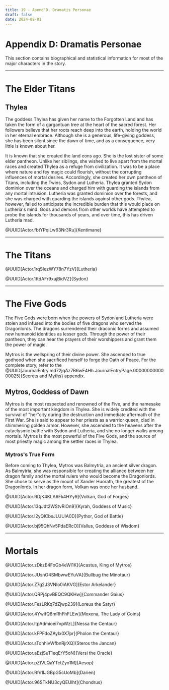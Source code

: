 ```yaml
---
title: 19 - Apend'D. Dramatis Personae
draft: false
date: 2024-08-01
---
```

<div class="rd__b  rd__b--0">
    <h1 class="rd__h rd__h--0" data-title-index="2117"><span class="entry-title-inner">Appendix D: Dramatis Personae</span></h1>
    <p>This section contains biographical and statistical information for most of the major characters in the story.</p>
    <hr class="rd__hr rd__hr--section">
    <div class="rd__b  rd__b--0">
        <h1 class="rd__h rd__h--0" data-title-index="2118"><span class="entry-title-inner">The Elder Titans</span></h1>
        <div class="rd__b  rd__b--1">
            <h2 class="rd__h rd__h--1" data-title-index="2119"><span class="entry-title-inner">Thylea</span></h2>
            <p>The goddess Thylea has given her name to the Forgotten Land and has taken the form of a gargantuan tree at the heart of the sacred forest. Her followers believe that her roots reach deep into the earth, holding the world in her eternal embrace. Although she is a generous, life-giving goddess, she has been silent since the dawn of time, and as a consequence, very little is known about her.</p>
            <p>It is known that she created the land eons ago. She is the lost sister of some elder pantheon. Unlike her siblings, she wished to live apart from the mortal races and created Thylea as a refuge from civilization. It was to be a place where nature and fey magic could flourish, without the corrupting influences of mortal desires. Accordingly, she created her own pantheon of Titans, including the Twins, Sydon and Lutheria. Thylea granted Sydon dominion over the oceans and charged him with guarding the islands from any mortal intrusion. Lutheria was granted dominion over the forests, and she was charged with guarding the islands against other gods. Thylea, however, failed to anticipate the incredible burden that this would place on Lutheria's mind. Gods and demons from other worlds have attempted to probe the islands for thousands of years, and over time, this has driven Lutheria mad.</p>
        </div>
        <p>@UUID[Actor.fbtYPqiLw63Nr3Ru]{Kentimane}</p>
    </div>
    <hr class="rd__hr rd__hr--section">
    <div class="rd__b  rd__b--0">
        <h1 class="rd__h rd__h--0" data-title-index="2120"><span class="entry-title-inner">The Titans</span></h1>
        <p>@UUID[Actor.1rqSlezWY78n7YzV]{Lutheria}</p>
        <p>@UUID[Actor.1ttdAFr9xujBidVZ]{Sydon}</p>
    </div>
    <hr class="rd__hr rd__hr--section">
    <div class="rd__b  rd__b--0">
        <h1 class="rd__h rd__h--0" data-title-index="2121"><span class="entry-title-inner">The Five Gods</span></h1>
        <p>The Five Gods were born when the powers of Sydon and Lutheria were stolen and infused into the bodies of five dragons who served the Dragonlords. The dragons surrendered their draconic forms and assumed new humanoid identities as lesser gods. Through the power of their pantheon, they can hear the prayers of their worshippers and grant them the power of magic.</p>
        <p>Mytros is the wellspring of their divine power. She ascended to true godhood when she sacrificed herself to forge the Oath of Peace. For the complete story, refer to the @UUID[JournalEntry.md72jqAz7B6wF4Hh.JournalEntryPage.0000000000000025]{Secrets and Myths} appendix.</p>
        <div class="rd__b  rd__b--1">
            <h2 class="rd__h rd__h--1" data-title-index="2122"><span class="entry-title-inner">Mytros, Goddess of Dawn</span></h2>
            <p>Mytros is the most respected and renowned of the Five, and the namesake of the most important kingdom in Thylea. She is widely credited with the survival of "her"city during the destruction and immediate aftermath of the First War. She is said to appear to her priests as a warrior queen, clad in shimmering golden armor. However, she ascended to the heavens after the cataclysmic battle with Sydon and Lutheria, and she no longer walks among mortals. Mytros is the most powerful of the Five Gods, and the source of most priestly magic among the settler races in Thylea.</p>
            <div class="rd__b  rd__b--2">
                <h3 class="rd__h rd__h--2" data-title-index="2123"><span class="entry-title-inner">Mytros's True Form</span></h3>
                <p>Before coming to Thylea, Mytros was Balmytria, an ancient silver dragon. As Balmytria, she was responsible for creating the alliance between her dragon family and the mortal rulers who would become the Dragonlords. She chose to serve as the mount of Xander Huorath, the greatest of the Dragonlords. In her dragon form, Volkan was once her husband.</p>
            </div>
        </div>
        <p>@UUID[Actor.RDjK4KLA6Fk4HYy9]{Volkan, God of Forges}</p>
        <p>@UUID[Actor.13qJdt2WStvRiOn9]{Kyrah, Goddess of Music}</p>
        <p>@UUID[Actor.l2yQlCbsJLUUlA0D]{Pythor, God of Battle}</p>
        <p>@UUID[Actor.bj95QhNv5PdaERcO]{Vallus, Goddess of Wisdom}</p>
    </div>
    <hr class="rd__hr rd__hr--section">
    <div class="rd__b  rd__b--0">
        <h1 class="rd__h rd__h--0" data-title-index="2124"><span class="entry-title-inner">Mortals</span></h1>
        <p>@UUID[Actor.zDkzE4FoGb4eWl1K]{Acastus, King of Mytros}</p>
        <p>@UUID[Actor.JUsnO4SMbwwEYuVA]{Bullbug the Minotaur}</p>
        <p>@UUID[Actor.Z7g2J3VNlo0iAKVG]{Estor Arkelander}</p>
        <p>@UUID[Actor.QRPj4pvBEQC9QKHw]{Commander Gaius}</p>
        <p>@UUID[Actor.FesLRKq7dZjwp239]{Loreus the Satyr}</p>
        <p>@UUID[Actor.4YwifQ8mRhFhFLEw]{Moxena, The Lady of Coins}</p>
        <p>@UUID[Actor.ltpAdmioei7vpWzL]{Nessa the Centaur}</p>
        <p>@UUID[Actor.kFPFdoZAyIx0X7pr]{Pholon the Centaur}</p>
        <p>@UUID[Actor.sTohhivWfbnRjrXQ]{Steros the Jancan}</p>
        <p>@UUID[Actor.aEzjSuT1eqErY5oN]{Versi the Oracle}</p>
        <p>@UUID[Actor.pZtVLQaYTctZyo1M]{Aesop}</p>
        <p>@UUID[Actor.Rfn1IJGBpG5cUoMb]{Darien}</p>
        <p>@UUID[Actor.96STkNU3cyQEUlht]{Chondrus}</p>
    </div>
</div>